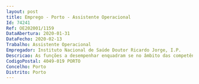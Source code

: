 ```yaml
--- 
layout: post
title: Emprego - Porto - Assistente Operacional
Id: 74241
Ref: OE202001/1159
DataAbertura: 2020-01-31
DataFecho: 2020-02-13
Trabalho: Assistente Operacional
Empregador: Instituto Nacional de Saúde Doutor Ricardo Jorge, I.P.
Descricao: As funções a desempenhar enquadram se no âmbito das competências inerentes às atividades do Centro de Saúde Pública Doutor Gonçalves Ferreira previstas no artigo 16º do anexo à Portaria nº 162º, de 22 de maio, nomeadamente as relacionadas com atividades de apoio laboratorial, a saber    limpar bancadas e câmaras de fluxo laminar  lavar o material de laboratório  arrumar o material após lavagem  controlar a qualidade da água e preparar garrafões para consumo interno  preparar material para esterilização  esterilizar a seco e autoclave  repor material nos laboratórios  limpar os frigoríficos  banhos  estufas  limpar os lavatórios   repor os consumos no Departamento  repor o stock de reagentes nas salas  serviço de batas  recolha de lixos  apoiar as unidades laboratoriais  apoiar o secretariado  receção de encomendas (imediato diário)  elaborar email mensalmente com as faltas de material a solicitar ao Armazém.
CodigoPostal: 4049-019 PORTO
Concelho: Porto
Distrito: Porto
--- 
```

